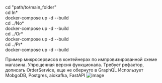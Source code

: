 cd "path/to/main_folder" <br />
cd In* <br />
docker-compose up -d --build <br />
cd ../No* <br />
docker-compose up -d --build <br />
cd ../Or* <br />
docker-compose up -d --build <br />
cd ../Pr* <br />
docker-compose up -d --build <br />

Пример микросервисов в контейнерах по импровизированной схеме магазина. Упрощенная версия функционала. Требует рефактор, дописать OrderService, еще не обернуто в GraphQL
Использует MobgoDB, Postgres, aiokafka, FastAPI
![image](https://github.com/D0d0d/MarketShowCase_Light/assets/61637426/202cd8f7-6efc-4316-800e-e40bd27a6a5e)
